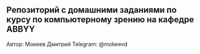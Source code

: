 Репозиторий с домашними заданиями по курсу по компьютерному зрению на кафедре ABBYY
---------------------

Автор: Мокеев Дмитрий 
Telegram: @mokeevd

